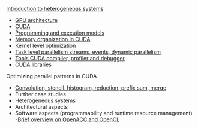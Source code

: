 
[Introduction to heterogeneous systems](src/01.Introduction%20to%20heterogeneous%20systems.md)

- [GPU architecture](src/02.GPU%20architecture.md) 
- [CUDA](src/03.CUDA.md)
- [Programming and execution models](src/04.Programming%20and%20execution%20models.md) 
- [Memory organization in CUDA](src/05.GPU%20memory%20hierarchy.md)
- Kernel level optimization
- [Task level parallelism streams, events, dynamic parallelism](projects/polimi-notes/MSc(english)%20(WIP)/GPUs%20and%20Heterogeneous%20Systems%20(WIP)/Task%20level%20parallelism%20streams,%20events,%20dynamic%20parallelism.md)
- [Tools CUDA compiler, profiler and debugger](projects/polimi-notes/MSc(english)%20(WIP)/GPUs%20and%20Heterogeneous%20Systems%20(WIP)/Tools%20CUDA%20compiler,%20profiler%20and%20debugger.md)
- [CUDA libraries](src/CUDA%20libraries.md)

Optimizing parallel patterns in CUDA

- [Convolution, stencil, histogram, reduction, prefix sum, merge](projects/polimi-notes/MSc(english)%20(WIP)/GPUs%20and%20Heterogeneous%20Systems%20(WIP)/Convolution,%20stencil,%20histogram,%20reduction,%20prefix%20sum,%20merge.md)
- Further case studies
- Heterogeneous systems
- Architectural aspects
- Software aspects (programmability and runtime resource 
management)
-[Brief overview on OpenACC and OpenCL](src/Brief%20overview%20on%20OpenACC%20and%20OpenCL.md)